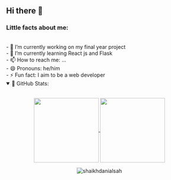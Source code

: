 ## Hi there 👋

<h3>Little facts about me: </h3><br />
- 🔭 I’m currently working on my final year project<br />
- 🌱 I’m currently learning React js and Flask<br />
- 📫 How to reach me: ...<br />
- 😄 Pronouns: he/him<br />
- ⚡ Fun fact: I aim to be a web developer<br />

<details open="">
<summary>
 📔 GitHub Stats:
</summary>
<br>
<p align="center">
  <a href="https://github.com/shaikhdanialsah">
    <img align="center"  height="175px" src="https://github-readme-stats.vercel.app/api?username=shaikhdanialsah&show_icons=true&hide_border=true&title_color=94b4a4&amp&icon_color=FFFFFF&amp&text_color=FFFFFF&amp&bg_color=000000&count_private=true&include_all_commits=true"/>
  </a>
  <a href="https://github.com/shaikhdanialsah">
    <img align="center" height="175px"  src="https://github-readme-stats.vercel.app/api/top-langs/?username=shaikhdanialsah&text_color=FFFFFF&bg_color=000000&title_color=94b4a4&langs_count=15&layout=compact&hide_border=true" />
  </a>
</p>
  <p align="center"><img align="center" src="https://github-readme-streak-stats.herokuapp.com/?user=shaikhdanialsah&text_color=FFFFFF&bg_color=000000&title_color=94b4a4&langs_count=15&layout=compact&hide_border=true" alt="shaikhdanialsah" /></p>
</details>
